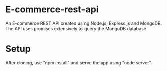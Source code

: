 # E-commerce-rest-api 
An E-commerce REST API created using Node.js, Express.js and MongoDB.
The API uses promises extensively to query the MongoDB database.

# Setup
After cloning, use "npm install" and serve the app using "node server".
